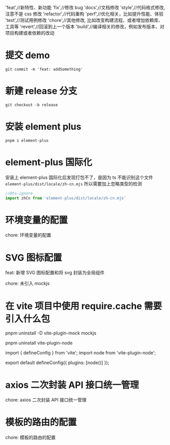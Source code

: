 'feat',//新特性、新功能
'fix',//修改 bug
'docs',//文档修改
'style',//代码格式修改, 注意不是 css 修改
'refactor',//代码重构
'perf',//优化相关，比如提升性能、体验
'test',//测试用例修改
'chore',//其他修改, 比如改变构建流程、或者增加依赖库、工具等
'revert',//回滚到上一个版本
'build',//编译相关的修改，例如发布版本、对项目构建或者依赖的改动

# 提交 demo

`git commit -m 'feat: addSomething'`

# 新建 release 分支

`git checkout -b release`

# 安装 element plus

`pnpm i element-plus`

# element-plus 国际化

安装上 element-plus 国际化后发现打包不了，是因为 ts 不能识别这个文件`element-plus/dist/locale/zh-cn.mjs`
所以需要加上忽略类型的检测

```typescript
//@ts-ignore
import zhCn from 'element-plus/dist/locale/zh-cn.mjs'
```

# 环境变量的配置

chore: 环境变量的配置

# SVG 图标配置

feat: 新增 SVG 图标配置和将 svg 封装为全局组件

chore: 未引入 mockjs

# 在 vite 项目中使用 require.cache 需要引入什么包

pnpm uninstall -D vite-plugin-mock mockjs

pnpm uninstall vite-plugin-node

import { defineConfig } from 'vite';
import node from 'vite-plugin-node';

export default defineConfig({
plugins: [node()]
});

# axios 二次封装 API 接口统一管理

chore: axios 二次封装 API 接口统一管理


#  模板的路由的配置

chore: 模板的路由的配置

